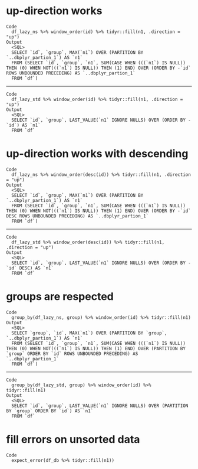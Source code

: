 # up-direction works

    Code
      df_lazy_ns %>% window_order(id) %>% tidyr::fill(n1, .direction = "up")
    Output
      <SQL>
      SELECT `id`, `group`, MAX(`n1`) OVER (PARTITION BY `..dbplyr_partion_1`) AS `n1`
      FROM (SELECT `id`, `group`, `n1`, SUM(CASE WHEN (((`n1`) IS NULL)) THEN (0) WHEN NOT(((`n1`) IS NULL)) THEN (1) END) OVER (ORDER BY -`id` ROWS UNBOUNDED PRECEDING) AS `..dbplyr_partion_1`
      FROM `df`)

---

    Code
      df_lazy_std %>% window_order(id) %>% tidyr::fill(n1, .direction = "up")
    Output
      <SQL>
      SELECT `id`, `group`, LAST_VALUE(`n1` IGNORE NULLS) OVER (ORDER BY -`id`) AS `n1`
      FROM `df`

# up-direction works with descending

    Code
      df_lazy_ns %>% window_order(desc(id)) %>% tidyr::fill(n1, .direction = "up")
    Output
      <SQL>
      SELECT `id`, `group`, MAX(`n1`) OVER (PARTITION BY `..dbplyr_partion_1`) AS `n1`
      FROM (SELECT `id`, `group`, `n1`, SUM(CASE WHEN (((`n1`) IS NULL)) THEN (0) WHEN NOT(((`n1`) IS NULL)) THEN (1) END) OVER (ORDER BY -`id` DESC ROWS UNBOUNDED PRECEDING) AS `..dbplyr_partion_1`
      FROM `df`)

---

    Code
      df_lazy_std %>% window_order(desc(id)) %>% tidyr::fill(n1, .direction = "up")
    Output
      <SQL>
      SELECT `id`, `group`, LAST_VALUE(`n1` IGNORE NULLS) OVER (ORDER BY -`id` DESC) AS `n1`
      FROM `df`

# groups are respected

    Code
      group_by(df_lazy_ns, group) %>% window_order(id) %>% tidyr::fill(n1)
    Output
      <SQL>
      SELECT `group`, `id`, MAX(`n1`) OVER (PARTITION BY `group`, `..dbplyr_partion_1`) AS `n1`
      FROM (SELECT `id`, `group`, `n1`, SUM(CASE WHEN (((`n1`) IS NULL)) THEN (0) WHEN NOT(((`n1`) IS NULL)) THEN (1) END) OVER (PARTITION BY `group` ORDER BY `id` ROWS UNBOUNDED PRECEDING) AS `..dbplyr_partion_1`
      FROM `df`)

---

    Code
      group_by(df_lazy_std, group) %>% window_order(id) %>% tidyr::fill(n1)
    Output
      <SQL>
      SELECT `id`, `group`, LAST_VALUE(`n1` IGNORE NULLS) OVER (PARTITION BY `group` ORDER BY `id`) AS `n1`
      FROM `df`

# fill errors on unsorted data

    Code
      expect_error(df_db %>% tidyr::fill(n1))

